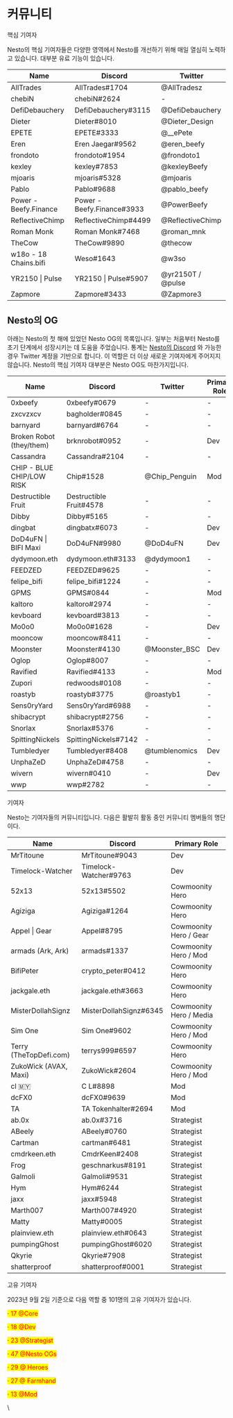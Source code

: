 # 커뮤니티

핵심 기여자

Nesto의 핵심 기여자들은 다양한 영역에서 Nesto를 개선하기 위해 매일 열심히 노력하고 있습니다. 대부분 유료 기능이 있습니다.

| Name                  | Discord                    | Twitter           |
| --------------------- | -------------------------- | ----------------- |
| AllTrades             | AllTrades#1704             | @AllTradesz       |
| chebiN                | chebiN#2624                | -                 |
| DefiDebauchery        | DefiDebauchery#3115        | @DefiDebauchery   |
| Dieter                | Dieter#8010                | @Dieter\_Design   |
| EPETE                 | EPETE#3333                 | @\_\_ePete        |
| Eren                  | Eren Jaegar#9562           | @eren\_beefy      |
| frondoto              | frondoto#1954              | @frondoto1        |
| kexley                | kexley#7853                | @kexleyBeefy      |
| mjoaris               | mjoaris#5328               | @mjoaris          |
| Pablo                 | Pablo#9688                 | @pablo\_beefy     |
| Power - Beefy.Finance | Power - Beefy.Finance#3933 | @PowerBeefy       |
| ReflectiveChimp       | ReflectiveChimp#4499       | @ReflectiveChimp  |
| Roman Monk            | Roman Monk#7468            | @roman\_mnk       |
| TheCow                | TheCow#9890                | @thecow           |
| w18o - 18 Chains.bifi | Weso#1643                  | @w3so             |
| YR2150 \| Pulse       | YR2150 \| Pulse#5907       | @yr2150T / @pulse |
| Zapmore               | Zapmore#3433               | @Zapmore3         |

## Nesto의 OG

아래는 Nesto의 첫 해에 있었던 Nesto OG의 목록입니다. 일부는 처음부터 Nesto를 초기 단계에서 성장시키는 데 도움을 주었습니다. 통계는 [Nesto의 Discord](https://discord.gg/yq8wfHd) 와 가능한 경우 Twitter 계정을 기반으로 합니다. 이 역할은 더 이상 새로운 기여자에게 주어지지 않습니다. Nesto의 핵심 기여자 대부분은 Nesto OG도 마찬가지입니다.

| Name                      | Discord                 | Twitter        | Primary Role |
| ------------------------- | ----------------------- | -------------- | ------------ |
| 0xbeefy                   | 0xbeefy#0679            | -              | -            |
| zxcvzxcv                  | bagholder#0845          | -              | -            |
| barnyard                  | barnyard#6764           | -              | -            |
| Broken Robot (they/them)  | brknrobot#0952          | -              | Dev          |
| Cassandra                 | Cassandra#2104          | -              | -            |
| CHIP - BLUE CHIP/LOW RISK | Chip#1528               | @Chip\_Penguin | Mod          |
| Destructible Fruit        | Destructible Fruit#4578 | -              | -            |
| Dibby                     | Dibby#5165              | -              | -            |
| dingbat                   | dingbatx#6073           | -              | Dev          |
| DoD4uFN \| BIFI Maxi      | DoD4uFN#9980            | @DoD4uFN       | Dev          |
| dydymoon.eth              | dydymoon.eth#3133       | @dydymoon1     | -            |
| FEEDZED                   | FEEDZED#9625            | -              | -            |
| felipe\_bifi              | felipe\_bifi#1224       | -              | -            |
| GPMS                      | GPMS#0844               | -              | Mod          |
| kaltoro                   | kaltoro#2974            | -              | -            |
| kevboard                  | kevboard#3813           | -              | -            |
| Mo0o0                     | Mo0o0#1628              | -              | Dev          |
| mooncow                   | mooncow#8411            | -              | -            |
| Moonster                  | Moonster#4130           | @Moonster\_BSC | Dev          |
| Oglop                     | Oglop#8007              | -              | -            |
| Ravified                  | Ravified#4133           | -              | Mod          |
| Zupori                    | redwoods#0108           | -              | -            |
| roastyb                   | roastyb#3775            | @roastyb1      | -            |
| Sens0ryYard               | Sens0ryYard#6988        | -              | -            |
| shibacrypt                | shibacrypt#2756         | -              | -            |
| Snorlax                   | Snorlax#5376            | -              | -            |
| SpittingNickels           | SpittingNickels#7142    | -              | -            |
| Tumbledyer                | Tumbledyer#8408         | @tumblenomics  | Dev          |
| UnphaZeD                  | UnphaZeD#4758           | -              | -            |
| wivern                    | wivern#0410             | -              | Dev          |
| wwp                       | wwp#2782                | -              | -            |

기여자                                                     &#x20;

Nesto는 기여자들의 커뮤니티입니다. 다음은 활발히 활동 중인 커뮤니티 멤버들의 명단이다.

| Name                   | Discord                | Primary Role            |
| ---------------------- | ---------------------- | ----------------------- |
| MrTitoune              | MrTitoune#9043         | Dev                     |
| Timelock-Watcher       | Timelock-Watcher#9763  | Dev                     |
| 52x13                  | 52x13#5502             | Cowmoonity Hero         |
| Agiziga                | Agiziga#1264           | Cowmoonity Hero         |
| Appel \| Gear          | Appel#8795             | Cowmoonity Hero / Gear  |
| armads (Ark, Ark)      | armads#1337            | Cowmoonity Hero / Mod   |
| BifiPeter              | crypto\_peter#0412     | Cowmoonity Hero         |
| jackgale.eth           | jackgale.eth#3663      | Cowmoonity Hero         |
| MisterDollahSignz      | MisterDollahSignz#6345 | Cowmoonity Hero / Media |
| Sim One                | Sim One#9602           | Cowmoonity Hero / Mod   |
| Terry (TheTopDefi.com) | terrys999#6597         | Cowmoonity Hero         |
| ZukoWick (AVAX, Maxi)  | ZukoWick#2604          | Cowmoonity Hero / Mod   |
| cl 🇲🇾                | C L#8898               | Mod                     |
| dcFX0                  | dcFX0#9639             | Mod                     |
| TA                     | TA Tokenhalter#2694    | Mod                     |
| ab.0x                  | ab.0x#3716             | Strategist              |
| ABeely                 | ABeely#0760            | Strategist              |
| Cartman                | cartman#6481           | Strategist              |
| cmdrkeen.eth           | CmdrKeen#2408          | Strategist              |
| Frog                   | geschnarkus#8191       | Strategist              |
| Galmoli                | Galmoli#9531           | Strategist              |
| Hym                    | Hym#6244               | Strategist              |
| jaxx                   | jaxx#5948              | Strategist              |
| Marth007               | Marth007#4920          | Strategist              |
| Matty                  | Matty#0005             | Strategist              |
| plainview.eth          | plainview.eth#0643     | Strategist              |
| pumpingGhost           | pumpingGhost#6020      | Strategist              |
| Qkyrie                 | Qkyrie#7908            | Strategist              |
| shatterproof           | shatterproof#0001      | Strategist              |

고유 기여자

2023년 9월 2일 기준으로 다음 역할 중 101명의 고유 기여자가 있습니다.

<mark style="color:red;">·  17 @Core</mark>

<mark style="color:red;">·  18 @Dev</mark>

<mark style="color:red;">·  23 @Strategist</mark>

<mark style="color:red;">·  47 @Nesto OGs</mark>

<mark style="color:red;">·  29 @ Heroes</mark>

<mark style="color:red;">·  27 @ Farmhand</mark>

<mark style="color:red;">·  13 @Mod</mark>

\
